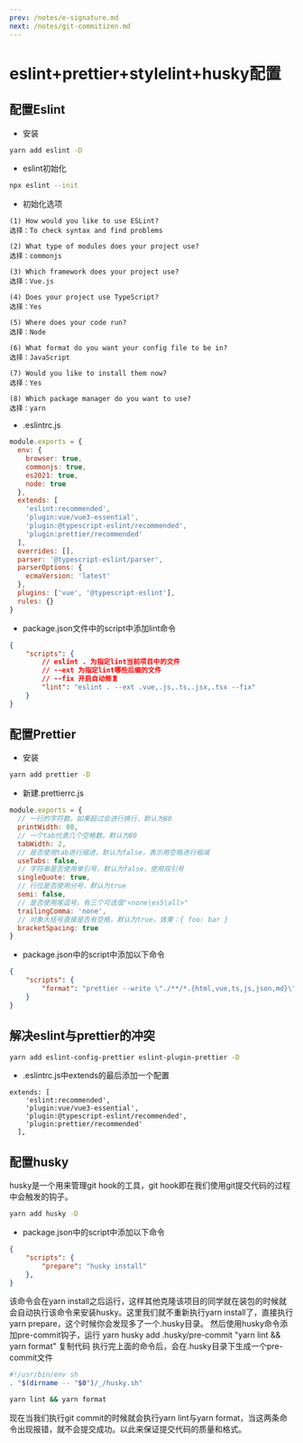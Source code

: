 ```yaml
---
prev: /notes/e-signature.md
next: /notes/git-commitizen.md
---
```

# eslint+prettier+stylelint+husky配置

## 配置Eslint

- 安装
```sh
yarn add eslint -D
```

- eslint初始化
```sh
npx eslint --init
```

- 初始化选项
```
(1) How would you like to use ESLint?
选择：To check syntax and find problems

(2) What type of modules does your project use?
选择：commonjs

(3) Which framework does your project use?
选择：Vue.js

(4) Does your project use TypeScript?
选择：Yes

(5) Where does your code run?
选择：Node

(6) What format do you want your config file to be in?
选择：JavaScript

(7) Would you like to install them now?
选择：Yes

(8) Which package manager do you want to use?
选择：yarn
```

- .eslintrc.js
```js
module.exports = {
  env: {
    browser: true,
    commonjs: true,
    es2021: true,
    node: true
  },
  extends: [
    'eslint:recommended',
    'plugin:vue/vue3-essential',
    'plugin:@typescript-eslint/recommended',
    'plugin:prettier/recommended'
  ],
  overrides: [],
  parser: '@typescript-eslint/parser',
  parserOptions: {
    ecmaVersion: 'latest'
  },
  plugins: ['vue', '@typescript-eslint'],
  rules: {}
}
```

- package.json文件中的script中添加lint命令
```json
{
    "scripts": {
        // eslint . 为指定lint当前项目中的文件
        // --ext 为指定lint哪些后缀的文件
        // --fix 开启自动修复
        "lint": "eslint . --ext .vue,.js,.ts,.jsx,.tsx --fix"
    }
}
```

## 配置Prettier

- 安装
```sh
yarn add prettier -D
```

- 新建.prettierrc.js
```js
module.exports = {
  // 一行的字符数，如果超过会进行换行，默认为80
  printWidth: 80,
  // 一个tab代表几个空格数，默认为80
  tabWidth: 2,
  // 是否使用tab进行缩进，默认为false，表示用空格进行缩减
  useTabs: false,
  // 字符串是否使用单引号，默认为false，使用双引号
  singleQuote: true,
  // 行位是否使用分号，默认为true
  semi: false,
  // 是否使用尾逗号，有三个可选值"<none|es5|all>"
  trailingComma: 'none',
  // 对象大括号直接是否有空格，默认为true，效果：{ foo: bar }
  bracketSpacing: true
}
```

- package.json中的script中添加以下命令
```json
{
    "scripts": {
        "format": "prettier --write \"./**/*.{html,vue,ts,js,json,md}\"",
    }
}
```

## 解决eslint与prettier的冲突

```sh
yarn add eslint-config-prettier eslint-plugin-prettier -D
```

- .eslintrc.js中extends的最后添加一个配置
```js{5}
extends: [
    'eslint:recommended',
    'plugin:vue/vue3-essential',
    'plugin:@typescript-eslint/recommended',
    'plugin:prettier/recommended'
  ],
```

## 配置husky

husky是一个用来管理git hook的工具，git hook即在我们使用git提交代码的过程中会触发的钩子。

```sh
yarn add husky -D
```

- package.json中的script中添加以下命令
```json
{
    "scripts": {
        "prepare": "husky install"
    },
}
```

该命令会在yarn install之后运行，这样其他克隆该项目的同学就在装包的时候就会自动执行该命令来安装husky。这里我们就不重新执行yarn install了，直接执行yarn prepare，这个时候你会发现多了一个.husky目录。
然后使用husky命令添加pre-commit钩子，运行
yarn husky add .husky/pre-commit "yarn lint && yarn format"
复制代码
执行完上面的命令后，会在.husky目录下生成一个pre-commit文件
```sh
#!/usr/bin/env sh
. "$(dirname -- "$0")/_/husky.sh"

yarn lint && yarn format
```

现在当我们执行git commit的时候就会执行yarn lint与yarn format，当这两条命令出现报错，就不会提交成功。以此来保证提交代码的质量和格式。


